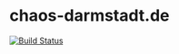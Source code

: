 chaos-darmstadt.de
======
[![Build Status](https://travis-ci.org/ChaosDarmstadt/chaos-darmstadt.de.svg?branch=master)](https://travis-ci.org/ChaosDarmstadt/chaos-darmstadt.de)


